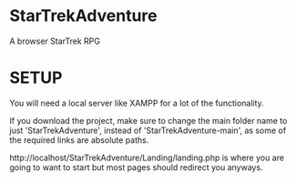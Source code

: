 # StarTrekAdventure
A browser StarTrek RPG

# SETUP
You will need a local server like XAMPP for a lot of the functionality.

If you download the project, make sure to change the main folder name to just 'StarTrekAdventure', instead of 'StarTrekAdventure-main',
as some of the required links are absolute paths.

http://localhost/StarTrekAdventure/Landing/landing.php is where you are going to want to start but most pages should redirect you anyways.
